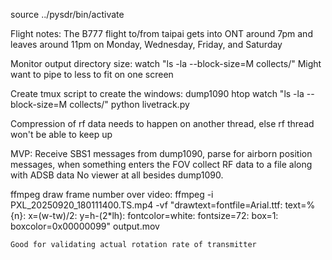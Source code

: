 source ../pysdr/bin/activate

Flight notes:
    The B777 flight to/from taipai gets into ONT around 7pm and leaves around 11pm on Monday, Wednesday, Friday, and Saturday

Monitor output directory size:
    watch "ls -la --block-size=M collects/"
    Might want to pipe to less to fit on one screen

Create tmux script to create the windows:
    dump1090
    htop
    watch "ls -la --block-size=M collects/"
    python livetrack.py

Compression of rf data needs to happen on another thread, else rf thread won't be able to keep up

MVP:
Receive SBS1 messages from dump1090, parse for airborn position messages, when something enters the FOV collect RF data to a file along with ADSB data
No viewer at all besides dump1090.


ffmpeg draw frame number over video:
    ffmpeg -i PXL_20250920_180111400.TS.mp4 -vf "drawtext=fontfile=Arial.ttf: text=%{n}: x=(w-tw)/2: y=h-(2*lh): fontcolor=white: fontsize=72:  box=1: boxcolor=0x00000099"     output.mov

    Good for validating actual rotation rate of transmitter
